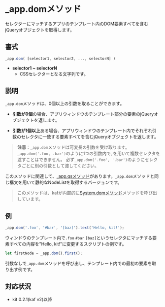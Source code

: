 # _app.domメソッド

セレクターにマッチするアプリのテンプレート内のDOM要素すべてを含むjQueryオブジェクトを取得します。

## 書式

```javascript
_app.dom( [selector1, selector2, ..., selectorN] )
```

- **selector1 ~ selectorN**
  - CSSセレクターとなる文字列です。

## 説明

`_app.dom`メソッドは、0個以上の引数を取ることができます。

- **引数が0個**の場合、アプリウィンドウのテンプレート部分の要素のjQueryオブジェクトを返します。

- **引数が1個以上**ある場合、アプリウィンドウのテンプレート内でそれぞれ引数のセレクタに一致する要素すべてを含むjQueryオブジェクトを返します。

> **注意**：`_app.dom`メソッドは可変長の引数を受け取ります。
> `_app.dom('.foo, .bar')`のように1つの引数内で`,`を用いて複数セレクタを渡すことはできません。
> 必ず`_app.dom('.foo', '.bar')`のようにセレクタごとに別の引数として渡してください。

このメソッドに関連して、[_app.qsメソッド](/_app.qs)があります。`_app.dom`メソッドと同じ構文を用いて静的なNodeListを取得するバージョンです。

> このメソッドは、kafが内部的に[System.domメソッド](/System.dom)メソッドを呼び出しています。

## 例

```javascript
_app.dom('.foo', '#bar', '[baz]').text('Hello, kit!');
```

ウィンドウのテンプレート内で`.foo` `#bar` `[baz]`というセレクタにマッチする要素すべての内容を"Hello, kit!"に変更するスクリプトの例です。

```javascript
let firstNode = _app.dom().first();
```

引数なしで`_app.dom`メソッドを呼び出し、テンプレート内での最初の要素を取り出す例です。

## 対応状況
- kit 0.2.1(kaf v2)以降
